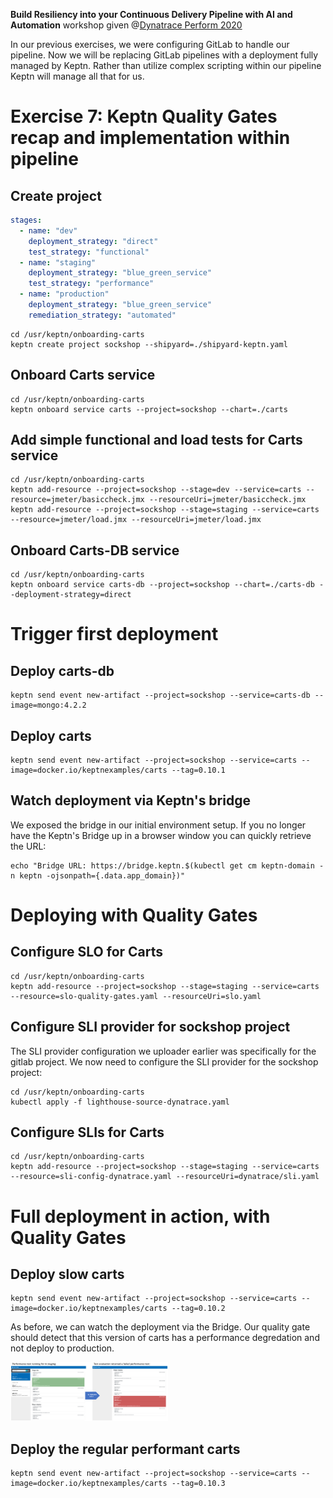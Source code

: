 **Build Resiliency into your Continuous Delivery Pipeline​ with AI and Automation** workshop given @[Dynatrace Perform 2020](https://https://www.dynatrace.com/perform-vegas//)

In our previous exercises, we were configuring GitLab to handle our pipeline. Now we will be replacing GitLab pipelines with a deployment fully managed by Keptn. Rather than utilize complex scripting within our pipeline Keptn will manage all that for us.

# Exercise 7: Keptn Quality Gates recap and implementation within pipeline

## Create project

```yaml
stages:
  - name: "dev"
    deployment_strategy: "direct"
    test_strategy: "functional"
  - name: "staging"
    deployment_strategy: "blue_green_service"
    test_strategy: "performance"
  - name: "production"
    deployment_strategy: "blue_green_service"
    remediation_strategy: "automated"
```

```console
cd /usr/keptn/onboarding-carts
keptn create project sockshop --shipyard=./shipyard-keptn.yaml
```

## Onboard Carts service

```console
cd /usr/keptn/onboarding-carts
keptn onboard service carts --project=sockshop --chart=./carts
```

## Add simple functional and load tests for Carts service

```console
cd /usr/keptn/onboarding-carts
keptn add-resource --project=sockshop --stage=dev --service=carts --resource=jmeter/basiccheck.jmx --resourceUri=jmeter/basiccheck.jmx
keptn add-resource --project=sockshop --stage=staging --service=carts --resource=jmeter/load.jmx --resourceUri=jmeter/load.jmx
```

## Onboard Carts-DB service

```console
cd /usr/keptn/onboarding-carts
keptn onboard service carts-db --project=sockshop --chart=./carts-db --deployment-strategy=direct
```

# Trigger first deployment

## Deploy carts-db

```console
keptn send event new-artifact --project=sockshop --service=carts-db --image=mongo:4.2.2
```

## Deploy carts

```console
keptn send event new-artifact --project=sockshop --service=carts --image=docker.io/keptnexamples/carts --tag=0.10.1
```

## Watch deployment via Keptn's bridge

We exposed the bridge in our initial environment setup. If you no longer have the Keptn's Bridge up in a browser window you can quickly retrieve the URL:

```console
echo "Bridge URL: https://bridge.keptn.$(kubectl get cm keptn-domain -n keptn -ojsonpath={.data.app_domain})"
```

# Deploying with Quality Gates

## Configure SLO for Carts

```console
cd /usr/keptn/onboarding-carts
keptn add-resource --project=sockshop --stage=staging --service=carts --resource=slo-quality-gates.yaml --resourceUri=slo.yaml
```

## Configure SLI provider for sockshop project

The SLI provider configuration we uploader earlier was specifically for the gitlab project. We now need to configure the SLI provider for the sockshop project:

```console
cd /usr/keptn/onboarding-carts
kubectl apply -f lighthouse-source-dynatrace.yaml
```

## Configure SLIs for Carts

```console
cd /usr/keptn/onboarding-carts
keptn add-resource --project=sockshop --stage=staging --service=carts --resource=sli-config-dynatrace.yaml --resourceUri=dynatrace/sli.yaml
```

# Full deployment in action, with Quality Gates

## Deploy slow carts

```console
keptn send event new-artifact --project=sockshop --service=carts --image=docker.io/keptnexamples/carts --tag=0.10.2
```

As before, we can watch the deployment via the Bridge. Our quality gate should detect that this version of carts has a performance degredation and not deploy to production.

<img src="../images/quality_gates.png" width="50%">

## Deploy the regular performant carts

```console
keptn send event new-artifact --project=sockshop --service=carts --image=docker.io/keptnexamples/carts --tag=0.10.3
```
